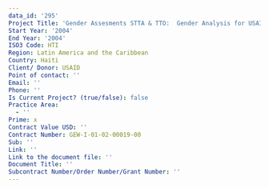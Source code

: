 ```yaml
---
data_id: '295'
Project Title: 'Gender Assesments STTA & TTO:  Gender Analysis for USAID/Haiti (TDY 29)'
Start Year: '2004'
End Year: '2004'
ISO3 Code: HTI
Region: Latin America and the Caribbean
Country: Haiti
Client/ Donor: USAID
Point of contact: ''
Email: ''
Phone: ''
Is Current Project? (true/false): false
Practice Area:
  - ''
Prime: x
Contract Value USD: ''
Contract Number: GEW-I-01-02-00019-00
Sub: ''
Link: ''
Link to the document file: ''
Document Title: ''
Subcontract Number/Order Number/Grant Number: ''
---
```


